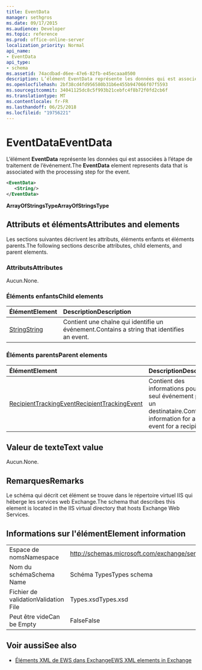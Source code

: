 ```yaml
---
title: EventData
manager: sethgros
ms.date: 09/17/2015
ms.audience: Developer
ms.topic: reference
ms.prod: office-online-server
localization_priority: Normal
api_name:
- EventData
api_type:
- schema
ms.assetid: 74acdbad-d6ee-47e6-82fb-e45ecaaa0500
description: L’élément EventData représente les données qui est associées à l’étape de traitement de l’événement.
ms.openlocfilehash: 2bf38cd4fd956580b31b6e455b947066f07f5593
ms.sourcegitcommit: 34041125dc8c5f993b21cebfc4f8b72f0fd2cb6f
ms.translationtype: MT
ms.contentlocale: fr-FR
ms.lasthandoff: 06/25/2018
ms.locfileid: "19756221"
---
```

# <a name="eventdata"></a><span data-ttu-id="c1efe-103">EventData</span><span class="sxs-lookup"><span data-stu-id="c1efe-103">EventData</span></span>

<span data-ttu-id="c1efe-104">L’élément **EventData** représente les données qui est associées à l’étape de traitement de l’événement.</span><span class="sxs-lookup"><span data-stu-id="c1efe-104">The **EventData** element represents data that is associated with the processing step for the event.</span></span> 
  
```XML
<EventData>
   <String/>
</EventData>
```

 <span data-ttu-id="c1efe-105">**ArrayOfStringsType**</span><span class="sxs-lookup"><span data-stu-id="c1efe-105">**ArrayOfStringsType**</span></span>
## <a name="attributes-and-elements"></a><span data-ttu-id="c1efe-106">Attributs et éléments</span><span class="sxs-lookup"><span data-stu-id="c1efe-106">Attributes and elements</span></span>

<span data-ttu-id="c1efe-107">Les sections suivantes décrivent les attributs, éléments enfants et éléments parents.</span><span class="sxs-lookup"><span data-stu-id="c1efe-107">The following sections describe attributes, child elements, and parent elements.</span></span>
  
### <a name="attributes"></a><span data-ttu-id="c1efe-108">Attributs</span><span class="sxs-lookup"><span data-stu-id="c1efe-108">Attributes</span></span>

<span data-ttu-id="c1efe-109">Aucun.</span><span class="sxs-lookup"><span data-stu-id="c1efe-109">None.</span></span>
  
### <a name="child-elements"></a><span data-ttu-id="c1efe-110">Éléments enfants</span><span class="sxs-lookup"><span data-stu-id="c1efe-110">Child elements</span></span>

|<span data-ttu-id="c1efe-111">**Élément**</span><span class="sxs-lookup"><span data-stu-id="c1efe-111">**Element**</span></span>|<span data-ttu-id="c1efe-112">**Description**</span><span class="sxs-lookup"><span data-stu-id="c1efe-112">**Description**</span></span>|
|:-----|:-----|
|[<span data-ttu-id="c1efe-113">String</span><span class="sxs-lookup"><span data-stu-id="c1efe-113">String</span></span>](string.md) <br/> |<span data-ttu-id="c1efe-114">Contient une chaîne qui identifie un événement.</span><span class="sxs-lookup"><span data-stu-id="c1efe-114">Contains a string that identifies an event.</span></span>  <br/> |
   
### <a name="parent-elements"></a><span data-ttu-id="c1efe-115">Éléments parents</span><span class="sxs-lookup"><span data-stu-id="c1efe-115">Parent elements</span></span>

|<span data-ttu-id="c1efe-116">**Élément**</span><span class="sxs-lookup"><span data-stu-id="c1efe-116">**Element**</span></span>|<span data-ttu-id="c1efe-117">**Description**</span><span class="sxs-lookup"><span data-stu-id="c1efe-117">**Description**</span></span>|
|:-----|:-----|
|[<span data-ttu-id="c1efe-118">RecipientTrackingEvent</span><span class="sxs-lookup"><span data-stu-id="c1efe-118">RecipientTrackingEvent</span></span>](recipienttrackingevent.md) <br/> |<span data-ttu-id="c1efe-119">Contient des informations pour un seul événement pour un destinataire.</span><span class="sxs-lookup"><span data-stu-id="c1efe-119">Contains information for a single event for a recipient.</span></span>  <br/> |
   
## <a name="text-value"></a><span data-ttu-id="c1efe-120">Valeur de texte</span><span class="sxs-lookup"><span data-stu-id="c1efe-120">Text value</span></span>

<span data-ttu-id="c1efe-121">Aucun.</span><span class="sxs-lookup"><span data-stu-id="c1efe-121">None.</span></span>
  
## <a name="remarks"></a><span data-ttu-id="c1efe-122">Remarques</span><span class="sxs-lookup"><span data-stu-id="c1efe-122">Remarks</span></span>

<span data-ttu-id="c1efe-123">Le schéma qui décrit cet élément se trouve dans le répertoire virtuel IIS qui héberge les services web Exchange.</span><span class="sxs-lookup"><span data-stu-id="c1efe-123">The schema that describes this element is located in the IIS virtual directory that hosts Exchange Web Services.</span></span>
  
## <a name="element-information"></a><span data-ttu-id="c1efe-124">Informations sur l'élément</span><span class="sxs-lookup"><span data-stu-id="c1efe-124">Element information</span></span>

|||
|:-----|:-----|
|<span data-ttu-id="c1efe-125">Espace de noms</span><span class="sxs-lookup"><span data-stu-id="c1efe-125">Namespace</span></span>  <br/> |http://schemas.microsoft.com/exchange/services/2006/types  <br/> |
|<span data-ttu-id="c1efe-126">Nom du schéma</span><span class="sxs-lookup"><span data-stu-id="c1efe-126">Schema Name</span></span>  <br/> |<span data-ttu-id="c1efe-127">Schéma Types</span><span class="sxs-lookup"><span data-stu-id="c1efe-127">Types schema</span></span>  <br/> |
|<span data-ttu-id="c1efe-128">Fichier de validation</span><span class="sxs-lookup"><span data-stu-id="c1efe-128">Validation File</span></span>  <br/> |<span data-ttu-id="c1efe-129">Types.xsd</span><span class="sxs-lookup"><span data-stu-id="c1efe-129">Types.xsd</span></span>  <br/> |
|<span data-ttu-id="c1efe-130">Peut être vide</span><span class="sxs-lookup"><span data-stu-id="c1efe-130">Can be Empty</span></span>  <br/> |<span data-ttu-id="c1efe-131">False</span><span class="sxs-lookup"><span data-stu-id="c1efe-131">False</span></span>  <br/> |
   
## <a name="see-also"></a><span data-ttu-id="c1efe-132">Voir aussi</span><span class="sxs-lookup"><span data-stu-id="c1efe-132">See also</span></span>



- [<span data-ttu-id="c1efe-133">Éléments XML de EWS dans Exchange</span><span class="sxs-lookup"><span data-stu-id="c1efe-133">EWS XML elements in Exchange</span></span>](ews-xml-elements-in-exchange.md)


